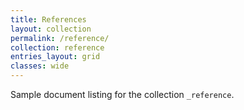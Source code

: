 ```yaml
---
title: References
layout: collection
permalink: /reference/
collection: reference
entries_layout: grid
classes: wide
---
```


Sample document listing for the collection `_reference`.
